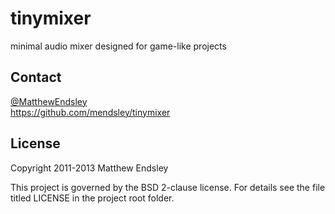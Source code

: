 tinymixer
=========

minimal audio mixer designed for game-like projects

Contact
-------
[@MatthewEndsley](https://twitter.com/#!/MatthewEndsley)  
<https://github.com/mendsley/tinymixer>

License
-------
Copyright 2011-2013 Matthew Endsley

This project is governed by the BSD 2-clause license. For details see the file
titled LICENSE in the project root folder.
